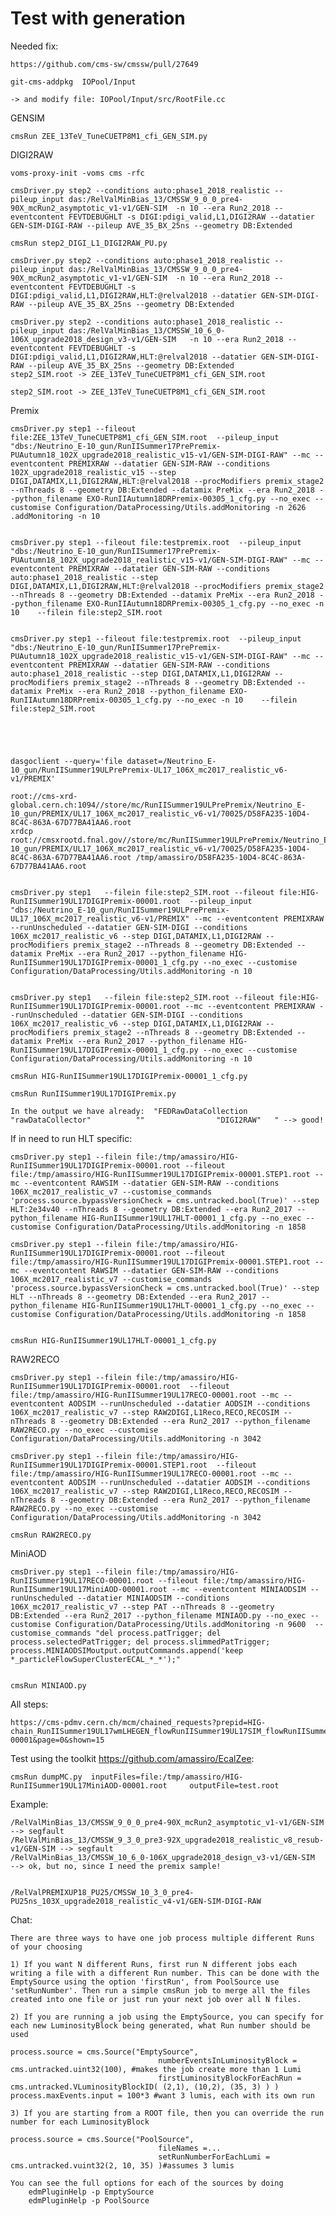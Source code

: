 Test with generation
====

Needed fix:

    https://github.com/cms-sw/cmssw/pull/27649
    
    git-cms-addpkg  IOPool/Input

    -> and modify file: IOPool/Input/src/RootFile.cc

GENSIM

    cmsRun ZEE_13TeV_TuneCUETP8M1_cfi_GEN_SIM.py

DIGI2RAW
    
    voms-proxy-init -voms cms -rfc

    cmsDriver.py step2 --conditions auto:phase1_2018_realistic --pileup_input das:/RelValMinBias_13/CMSSW_9_0_0_pre4-90X_mcRun2_asymptotic_v1-v1/GEN-SIM  -n 10 --era Run2_2018 --eventcontent FEVTDEBUGHLT -s DIGI:pdigi_valid,L1,DIGI2RAW --datatier GEN-SIM-DIGI-RAW --pileup AVE_35_BX_25ns --geometry DB:Extended
    
    cmsRun step2_DIGI_L1_DIGI2RAW_PU.py

    cmsDriver.py step2 --conditions auto:phase1_2018_realistic --pileup_input das:/RelValMinBias_13/CMSSW_9_0_0_pre4-90X_mcRun2_asymptotic_v1-v1/GEN-SIM  -n 10 --era Run2_2018 --eventcontent FEVTDEBUGHLT -s DIGI:pdigi_valid,L1,DIGI2RAW,HLT:@relval2018 --datatier GEN-SIM-DIGI-RAW --pileup AVE_35_BX_25ns --geometry DB:Extended
    
    cmsDriver.py step2 --conditions auto:phase1_2018_realistic --pileup_input das:/RelValMinBias_13/CMSSW_10_6_0-106X_upgrade2018_design_v3-v1/GEN-SIM   -n 10 --era Run2_2018 --eventcontent FEVTDEBUGHLT -s DIGI:pdigi_valid,L1,DIGI2RAW,HLT:@relval2018 --datatier GEN-SIM-DIGI-RAW --pileup AVE_35_BX_25ns --geometry DB:Extended
    step2_SIM.root -> ZEE_13TeV_TuneCUETP8M1_cfi_GEN_SIM.root
    
    step2_SIM.root -> ZEE_13TeV_TuneCUETP8M1_cfi_GEN_SIM.root
    

Premix

    cmsDriver.py step1 --fileout file:ZEE_13TeV_TuneCUETP8M1_cfi_GEN_SIM.root  --pileup_input "dbs:/Neutrino_E-10_gun/RunIISummer17PrePremix-PUAutumn18_102X_upgrade2018_realistic_v15-v1/GEN-SIM-DIGI-RAW" --mc --eventcontent PREMIXRAW --datatier GEN-SIM-RAW --conditions 102X_upgrade2018_realistic_v15 --step DIGI,DATAMIX,L1,DIGI2RAW,HLT:@relval2018 --procModifiers premix_stage2 --nThreads 8 --geometry DB:Extended --datamix PreMix --era Run2_2018 --python_filename EXO-RunIIAutumn18DRPremix-00305_1_cfg.py --no_exec --customise Configuration/DataProcessing/Utils.addMonitoring -n 2626 
    .addMonitoring -n 10 
    

    cmsDriver.py step1 --fileout file:testpremix.root  --pileup_input "dbs:/Neutrino_E-10_gun/RunIISummer17PrePremix-PUAutumn18_102X_upgrade2018_realistic_v15-v1/GEN-SIM-DIGI-RAW" --mc --eventcontent PREMIXRAW --datatier GEN-SIM-RAW --conditions auto:phase1_2018_realistic --step DIGI,DATAMIX,L1,DIGI2RAW,HLT:@relval2018 --procModifiers premix_stage2 --nThreads 8 --geometry DB:Extended --datamix PreMix --era Run2_2018 --python_filename EXO-RunIIAutumn18DRPremix-00305_1_cfg.py --no_exec -n 10    --filein file:step2_SIM.root
    
    
    cmsDriver.py step1 --fileout file:testpremix.root  --pileup_input "dbs:/Neutrino_E-10_gun/RunIISummer17PrePremix-PUAutumn18_102X_upgrade2018_realistic_v15-v1/GEN-SIM-DIGI-RAW" --mc --eventcontent PREMIXRAW --datatier GEN-SIM-RAW --conditions auto:phase1_2018_realistic --step DIGI,DATAMIX,L1,DIGI2RAW --procModifiers premix_stage2 --nThreads 8 --geometry DB:Extended --datamix PreMix --era Run2_2018 --python_filename EXO-RunIIAutumn18DRPremix-00305_1_cfg.py --no_exec -n 10    --filein file:step2_SIM.root
    
    
         
    
    
    dasgoclient --query='file dataset=/Neutrino_E-10_gun/RunIISummer19ULPrePremix-UL17_106X_mc2017_realistic_v6-v1/PREMIX'
    
    root://cms-xrd-global.cern.ch:1094//store/mc/RunIISummer19ULPrePremix/Neutrino_E-10_gun/PREMIX/UL17_106X_mc2017_realistic_v6-v1/70025/D58FA235-10D4-8C4C-863A-67D77BA41AA6.root
    xrdcp root://cmsxrootd.fnal.gov//store/mc/RunIISummer19ULPrePremix/Neutrino_E-10_gun/PREMIX/UL17_106X_mc2017_realistic_v6-v1/70025/D58FA235-10D4-8C4C-863A-67D77BA41AA6.root /tmp/amassiro/D58FA235-10D4-8C4C-863A-67D77BA41AA6.root
    
    
    cmsDriver.py step1   --filein file:step2_SIM.root --fileout file:HIG-RunIISummer19UL17DIGIPremix-00001.root  --pileup_input "dbs:/Neutrino_E-10_gun/RunIISummer19ULPrePremix-UL17_106X_mc2017_realistic_v6-v1/PREMIX" --mc --eventcontent PREMIXRAW --runUnscheduled --datatier GEN-SIM-DIGI --conditions 106X_mc2017_realistic_v6 --step DIGI,DATAMIX,L1,DIGI2RAW --procModifiers premix_stage2 --nThreads 8 --geometry DB:Extended --datamix PreMix --era Run2_2017 --python_filename HIG-RunIISummer19UL17DIGIPremix-00001_1_cfg.py --no_exec --customise Configuration/DataProcessing/Utils.addMonitoring -n 10
    
    
    cmsDriver.py step1   --filein file:step2_SIM.root --fileout file:HIG-RunIISummer19UL17DIGIPremix-00001.root --mc --eventcontent PREMIXRAW --runUnscheduled --datatier GEN-SIM-DIGI --conditions 106X_mc2017_realistic_v6 --step DIGI,DATAMIX,L1,DIGI2RAW --procModifiers premix_stage2 --nThreads 8 --geometry DB:Extended --datamix PreMix --era Run2_2017 --python_filename HIG-RunIISummer19UL17DIGIPremix-00001_1_cfg.py --no_exec --customise Configuration/DataProcessing/Utils.addMonitoring -n 10

    cmsRun HIG-RunIISummer19UL17DIGIPremix-00001_1_cfg.py
    
    cmsRun RunIISummer19UL17DIGIPremix.py
    
    In the output we have already:  "FEDRawDataCollection                  "rawDataCollector"          ""                "DIGI2RAW"   " --> good!

    
If in need to run HLT specific:
    
    cmsDriver.py step1 --filein file:/tmp/amassiro/HIG-RunIISummer19UL17DIGIPremix-00001.root --fileout file:/tmp/amassiro/HIG-RunIISummer19UL17DIGIPremix-00001.STEP1.root --mc --eventcontent RAWSIM --datatier GEN-SIM-RAW --conditions 106X_mc2017_realistic_v7 --customise_commands 'process.source.bypassVersionCheck = cms.untracked.bool(True)' --step HLT:2e34v40 --nThreads 8 --geometry DB:Extended --era Run2_2017 --python_filename HIG-RunIISummer19UL17HLT-00001_1_cfg.py --no_exec --customise Configuration/DataProcessing/Utils.addMonitoring -n 1858 
    
    cmsDriver.py step1 --filein file:/tmp/amassiro/HIG-RunIISummer19UL17DIGIPremix-00001.root --fileout file:/tmp/amassiro/HIG-RunIISummer19UL17DIGIPremix-00001.STEP1.root --mc --eventcontent RAWSIM --datatier GEN-SIM-RAW --conditions 106X_mc2017_realistic_v7 --customise_commands 'process.source.bypassVersionCheck = cms.untracked.bool(True)' --step HLT --nThreads 8 --geometry DB:Extended --era Run2_2017 --python_filename HIG-RunIISummer19UL17HLT-00001_1_cfg.py --no_exec --customise Configuration/DataProcessing/Utils.addMonitoring -n 1858 
    
    
    cmsRun HIG-RunIISummer19UL17HLT-00001_1_cfg.py
    
    
    
RAW2RECO

    cmsDriver.py step1 --filein file:/tmp/amassiro/HIG-RunIISummer19UL17DIGIPremix-00001.root  --fileout file:/tmp/amassiro/HIG-RunIISummer19UL17RECO-00001.root --mc --eventcontent AODSIM --runUnscheduled --datatier AODSIM --conditions 106X_mc2017_realistic_v7 --step RAW2DIGI,L1Reco,RECO,RECOSIM --nThreads 8 --geometry DB:Extended --era Run2_2017 --python_filename RAW2RECO.py --no_exec --customise Configuration/DataProcessing/Utils.addMonitoring -n 3042 

    cmsDriver.py step1 --filein file:/tmp/amassiro/HIG-RunIISummer19UL17DIGIPremix-00001.STEP1.root  --fileout file:/tmp/amassiro/HIG-RunIISummer19UL17RECO-00001.root --mc --eventcontent AODSIM --runUnscheduled --datatier AODSIM --conditions 106X_mc2017_realistic_v7 --step RAW2DIGI,L1Reco,RECO,RECOSIM --nThreads 8 --geometry DB:Extended --era Run2_2017 --python_filename RAW2RECO.py --no_exec --customise Configuration/DataProcessing/Utils.addMonitoring -n 3042 
    
    cmsRun RAW2RECO.py

    
MiniAOD 

    cmsDriver.py step1 --filein file:/tmp/amassiro/HIG-RunIISummer19UL17RECO-00001.root --fileout file:/tmp/amassiro/HIG-RunIISummer19UL17MiniAOD-00001.root --mc --eventcontent MINIAODSIM --runUnscheduled --datatier MINIAODSIM --conditions 106X_mc2017_realistic_v7 --step PAT --nThreads 8 --geometry DB:Extended --era Run2_2017 --python_filename MINIAOD.py --no_exec --customise Configuration/DataProcessing/Utils.addMonitoring -n 9600  --customise_commands "del process.patTrigger; del process.selectedPatTrigger; del process.slimmedPatTrigger;   process.MINIAODSIMoutput.outputCommands.append('keep *_particleFlowSuperClusterECAL_*_*');"
    
    
    cmsRun MINIAOD.py
    
    
All steps:

    https://cms-pdmv.cern.ch/mcm/chained_requests?prepid=HIG-chain_RunIISummer19UL17wmLHEGEN_flowRunIISummer19UL17SIM_flowRunIISummer19UL17DIGIPremix_flowRunIISummer19UL17HLT_flowRunIISummer19UL17RECO_flowRunIISummer19UL17MiniAOD_flowRunIISummer19UL17NanoAOD-00001&page=0&shown=15
    
Test using the toolkit https://github.com/amassiro/EcalZee: 

    cmsRun dumpMC.py  inputFiles=file:/tmp/amassiro/HIG-RunIISummer19UL17MiniAOD-00001.root     outputFile=test.root

    
Example:

    /RelValMinBias_13/CMSSW_9_0_0_pre4-90X_mcRun2_asymptotic_v1-v1/GEN-SIM --> segfault
    /RelValMinBias_13/CMSSW_9_3_0_pre3-92X_upgrade2018_realistic_v8_resub-v1/GEN-SIM --> segfault
    /RelValMinBias_13/CMSSW_10_6_0-106X_upgrade2018_design_v3-v1/GEN-SIM  --> ok, but no, since I need the premix sample!
    
    
    /RelValPREMIXUP18_PU25/CMSSW_10_3_0_pre4-PU25ns_103X_upgrade2018_realistic_v4-v1/GEN-SIM-DIGI-RAW 

    
    
    
Chat:

    There are three ways to have one job process multiple different Runs of your choosing
    
    1) If you want N different Runs, first run N different jobs each writing a file with a different Run number. This can be done with the EmptySource using the option 'firstRun', from PoolSource use 'setRunNumber'. Then run a simple cmsRun job to merge all the files created into one file or just run your next job over all N files.
    
    2) If you are running a job using the EmptySource, you can specify for each new LuminosityBlock being generated, what Run number should be used
    
    process.source = cms.Source("EmptySource",
                                     numberEventsInLuminosityBlock = cms.untracked.uint32(100), #makes the job create more than 1 Lumi
                                     firstLuminosityBlockForEachRun = cms.untracked.VLuminosityBlockID( (2,1), (10,2), (35, 3) ) )
    process.maxEvents.input = 100*3 #want 3 lumis, each with its own run
    
    3) If you are starting from a ROOT file, then you can override the run number for each LuminosityBlock
    
    process.source = cms.Source("PoolSource",
                                     fileNames =...
                                     setRunNumberForEachLumi = cms.untracked.vuint32(2, 10, 35) )#assumes 3 lumis
    
    You can see the full options for each of the sources by doing
        edmPluginHelp -p EmptySource
        edmPluginHelp -p PoolSource
    
    
